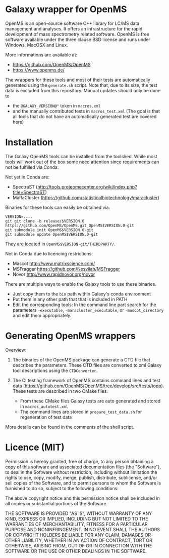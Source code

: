 Galaxy wrapper for OpenMS
=========================

OpenMS is an open-source software C++ library for LC/MS data management and analyses.
It offers an infrastructure for the rapid development of mass spectrometry related software.
OpenMS is free software available under the three clause BSD license and runs under Windows, MacOSX and Linux.

More informations are available at:

 * https://github.com/OpenMS/OpenMS
 * https://www.openms.de/

The wrappers for these tools and most of their tests are automatically generated
using the `generate.sh` script. Note that, due to its size, the test data is
excluded from this repository. Manual updates should only be done to

- the `@GALAXY_VERSION@"` token in `macros.xml`
- and the manually contributed tests in `macros_test.xml` (The goal is that all
  tools that do not have an automatically generated test are covered here)

Installation
============

The Galaxy OpenMS tools can be installed from the toolshed. While most tools will work out of the box
some need attention since requirements can not be fulfilled via Conda:

Not yet in Conda are:

- SpectraST (http://tools.proteomecenter.org/wiki/index.php?title=SpectraST)
- MaRaCluster (https://github.com/statisticalbiotechnology/maracluster)

Binaries for these tools can easily be obtained via: 

```
VERSION=....
git git clone -b release/$VERSION.0 https://github.com/OpenMS/OpenMS.git OpenMS$VERSION.0-git
git submodule init OpenMS$VERSION.0-git
git submodule update OpenMS$VERSION.0-git
```

They are located in `OpenMS$VERSION-git/THIRDPARTY/`. 

Not in Conda due to licencing restrictions:

- Mascot http://www.matrixscience.com/
- MSFragger https://github.com/Nesvilab/MSFragger
- Novor http://www.rapidnovor.org/novor

There are multiple ways to enable the Galaxy tools to use these binaries. 

- Just copy them to the `bin` path within Galaxy's conda environment
- Put them in any other path that that is included in PATH
- Edit the corresponding tools: In the command line part search for the parameters `-executable`, `-maracluster_executable`, or `-mascot_directory` and edit them appropriately.

Generating OpenMS wrappers
==========================

Overview:

1. The binaries of the OpenMS package can generate a CTD file that describes
   the parameters. These CTD files are converted to xml Galaxy tool descriptions
   using the `CTDConverter`.

2. The CI testing framework of OpenMS contains command lines and test data 
   (https://github.com/OpenMS/OpenMS/tree/develop/src/tests/topp). These tests
   are described in two CMake files.

   - From these CMake files Galaxy tests are auto generated and stored in `macros_autotest.xml`
   - The command lines are stored in `prepare_test_data.sh` for regeneration of test data

More details can be found in the comments of the shell script.

Licence (MIT)
=============

Permission is hereby granted, free of charge, to any person obtaining a copy
of this software and associated documentation files (the "Software"), to deal
in the Software without restriction, including without limitation the rights
to use, copy, modify, merge, publish, distribute, sublicense, and/or sell
copies of the Software, and to permit persons to whom the Software is
furnished to do so, subject to the following conditions:

The above copyright notice and this permission notice shall be included in
all copies or substantial portions of the Software.

THE SOFTWARE IS PROVIDED "AS IS", WITHOUT WARRANTY OF ANY KIND, EXPRESS OR
IMPLIED, INCLUDING BUT NOT LIMITED TO THE WARRANTIES OF MERCHANTABILITY,
FITNESS FOR A PARTICULAR PURPOSE AND NONINFRINGEMENT. IN NO EVENT SHALL THE
AUTHORS OR COPYRIGHT HOLDERS BE LIABLE FOR ANY CLAIM, DAMAGES OR OTHER
LIABILITY, WHETHER IN AN ACTION OF CONTRACT, TORT OR OTHERWISE, ARISING FROM,
OUT OF OR IN CONNECTION WITH THE SOFTWARE OR THE USE OR OTHER DEALINGS IN
THE SOFTWARE.

